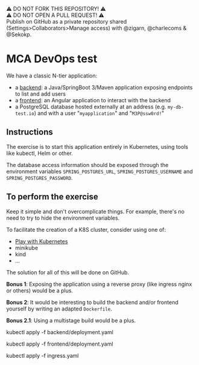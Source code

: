 ⚠️ DO NOT FORK THIS REPOSITORY! ⚠️ \
⚠️ DO NOT OPEN A PULL REQUEST! ⚠️ \
Publish on GitHub as a private repository shared (Settings>Collaborators>Manage access) with @zigarn, @charlecoms & @Sekokp.

# MCA DevOps test

We have a classic N-tier application:

- a [backend](./backend/): a Java/SpringBoot 3/Maven application exposing endpoints to list and add users
- a [frontend](./frontend/): an Angular application to interact with the backend
- a PostgreSQL database hosted externally at an address (e.g. `my-db-test.io`) and with a user "`myapplication`" and "`M3P@ssw0rd!`"

## Instructions

The exercise is to start this application entirely in Kubernetes, using tools like kubectl, Helm or other.

The database access information should be exposed through the environment variables `SPRING_POSTGRES_URL`, `SPRING_POSTGRES_USERNAME` and `SPRING_POSTGRES_PASSWORD`.

## To perform the exercise

Keep it simple and don't overcomplicate things.
For example, there's no need to try to hide the environment variables.

To facilitate the creation of a K8S cluster, consider using one of:

- [Play with Kubernetes](https://labs.play-with-k8s.com/)
- minikube
- kind
- ...

The solution for all of this will be done on GitHub.

**Bonus 1**: Exposing the application using a reverse proxy (like ingress nginx or others) would be a plus.

**Bonus 2**: It would be interesting to build the backend and/or frontend yourself by writing an adapted `Dockerfile`.

**Bonus 2.1**: Using a multistage build would be a plus.

kubectl apply -f backend/deployment.yaml

kubectl apply -f frontend/deployment.yaml

kubectl apply -f ingress.yaml

